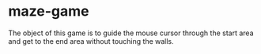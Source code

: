 # maze-game
<p>
      The object of this game is to guide the mouse cursor through the start
      area and get to the end area without touching the walls.
</p>

